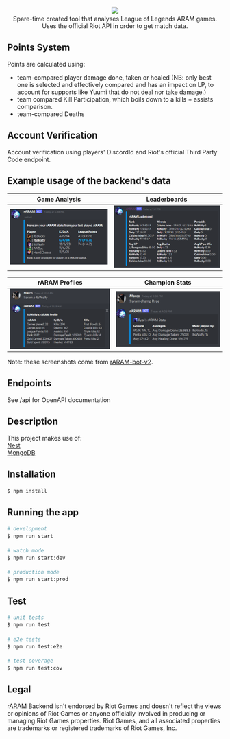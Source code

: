 <p align="center">
<a href="https://www.codefactor.io/repository/github/marco-verbeek/raram-backend-v2" target="_blank"><img src="https://www.codefactor.io/repository/github/marco-verbeek/raram-backend-v2/badge"/></a>
<br>Spare-time created tool that analyses League of Legends ARAM games. Uses the official Riot API in order to get match data.
</p>

## Points System

Points are calculated using:

- team-compared player damage done, taken or healed (NB: only best one is selected and effectively compared and has an impact on LP, to account for supports like Yuumi that do not deal nor take damage.)
- team compared Kill Participation, which boils down to a kills + assists comparison.
- team-compared Deaths

## Account Verification

Account verification using players' DiscordId and Riot's official Third Party Code endpoint.

## Example usage of the backend's data
| Game Analysis | Leaderboards |
|---|---|
| <img src="https://github.com/marco-verbeek/raram-bot-v2/blob/master/data/analysis_demo.png" width="450" alt="Demo: Game Analysis"> | <img src="https://github.com/marco-verbeek/raram-bot-v2/blob/master/data/leaderboards_demo.png" width="450" alt="Demo: Leaderboards"> |

| rARAM Profiles | Champion Stats |
|---|---|
| <img src="https://github.com/marco-verbeek/raram-bot-v2/blob/master/data/profile_demo.png" width="450" alt="Demo: Profile Stats"> | <img src="https://github.com/marco-verbeek/raram-bot-v2/blob/master/data/champ_stats_demo.png" width="450" alt="Demo: Champion Stats"> | 

Note: these screenshots come from <a target="_blank" href="https://github.com/marco-verbeek/raram-bot-v2">rARAM-bot-v2</a>. 

## Endpoints <br>

See /api for OpenAPI documentation

## Description

This project makes use of: <br>
[Nest](https://github.com/nestjs/nest) <br>
[MongoDB](https://www.mongodb.com/)

## Installation

```bash
$ npm install
```

## Running the app

```bash
# development
$ npm run start

# watch mode
$ npm run start:dev

# production mode
$ npm run start:prod
```

## Test

```bash
# unit tests
$ npm run test

# e2e tests
$ npm run test:e2e

# test coverage
$ npm run test:cov
```

## Legal

rARAM Backend isn't endorsed by Riot Games and doesn't reflect the views or opinions of Riot Games or anyone officially involved in producing or managing Riot Games properties. Riot Games, and all associated properties are trademarks or registered trademarks of Riot Games, Inc.
